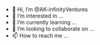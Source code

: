 - 👋 Hi, I’m @AK-infinityVentures
- 👀 I’m interested in ...
- 🌱 I’m currently learning ...
- 💞️ I’m looking to collaborate on ...
- 📫 How to reach me ...

<!---
AK-infinityVentures/AK-infinityVentures is a ✨ special ✨ repository because its `README.md` (this file) appears on your GitHub profile.
You can click the Preview link to take a look at your changes.
--->
